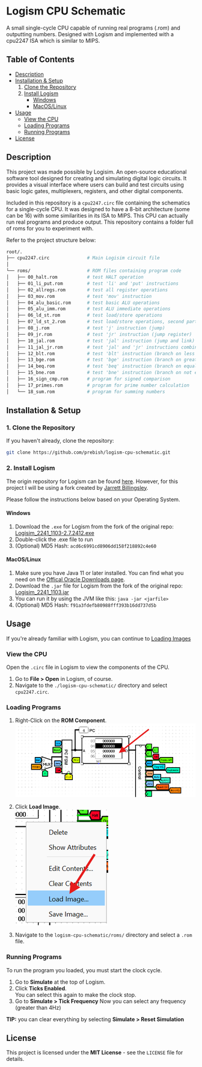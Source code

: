# Logism CPU Schematic
A small single-cycle CPU capable of running real programs (.rom) and outputting numbers. Designed with Logism and implemented with a cpu2247 ISA which is similar to MIPS.

## Table of Contents

- [Description](#description)
- [Installation & Setup](#installation--setup)
    1. [Clone the Repository](#1-clone-the-repository)
    2. [Install Logism](#2-install-logism)
        - [Windows](#windows)
        - [MacOS/Linux](#macoslinux)
- [Usage](#usage)
    - [View the CPU](#view-the-cpu)
    - [Loading Programs](#loading-programs)
    - [Running Programs](#running-programs)
- [License](#license)

## Description

This project was made possible by Logisim. An open-source educational software tool designed for creating and simulating digital logic circuits. It provides a visual interface where users can build and test circuits using basic logic gates, multiplexers, registers, and other digital components.

Included in this repository is a `cpu2247.circ` file containing the schematics for a single-cycle CPU. It was designed to have a 8-bit architecture (some can be 16) with some similarities in its ISA to MIPS. This CPU can actually run real programs and produce output. This repository contains a folder full of roms for you to experiment with. 

Refer to the project structure below:   

```bash
root/.
├── cpu2247.circ              # Main Logisim circuit file  
│  
└── roms/                     # ROM files containing program code  
│   ├── 00_halt.rom           # test HALT operation  
│   ├── 01_li_put.rom         # test 'li' and 'put' instructions  
│   ├── 02_allregs.rom        # test all register operations  
│   ├── 03_mov.rom            # test 'mov' instruction  
│   ├── 04_alu_basic.rom      # test basic ALU operations  
│   ├── 05_alu_imm.rom        # test ALU immediate operations  
│   ├── 06_ld_st.rom          # test load/store operations  
│   ├── 07_ld_st_2.rom        # test load/store operations, second part  
│   ├── 08_j.rom              # test 'j' instruction (jump)  
│   ├── 09_jr.rom             # test 'jr' instruction (jump register)  
│   ├── 10_jal.rom            # test 'jal' instruction (jump and link)  
│   ├── 11_jal_jr.rom         # test 'jal' and 'jr' instructions combined  
│   ├── 12_blt.rom            # test 'blt' instruction (branch on less than)  
│   ├── 13_bge.rom            # test 'bge' instruction (branch on greater or equal)  
│   ├── 14_beq.rom            # test 'beq' instruction (branch on equal)  
│   ├── 15_bne.rom            # test 'bne' instruction (branch on not equal)  
│   ├── 16_sign_cmp.rom       # program for signed comparison  
│   ├── 17_primes.rom         # program for prime number calculation  
│   └── 18_sum.rom            # program for summing numbers  
```

## Installation & Setup

### 1. Clone the Repository

If you haven't already, clone the repository:
```bash
git clone https://github.com/prebish/logism-cpu-schematic.git
```

### 2. Install Logism
  
The origin repository for Logism can be found [here](https://github.com/logisim-evolution/logisim-evolution). However, for this project I will be using a fork created by [Jarrett Billingsley](https://github.com/JarrettBillingsley).  

Please follow the instructions below based on your Operating System.

#### **Windows**

1. Download the `.exe` for Logism from the fork of the original repo: [Logisim_2241_1103-2.7.2412.exe](https://github.com/JarrettBillingsley/logisim/raw/master/download/Logisim_2241_1103-2.7.2412.exe)  
2. Double-click the .exe file to run
3. (Optional) MD5 Hash: `acd6c6991cd8906dd158f218892c4e60`

#### **MacOS/Linux**

1. Make sure you have Java 11 or later installed. You can find what you need on the [Offical Oracle Downloads page](https://www.oracle.com/java/technologies/downloads/).  
2. Download the `.jar` file for Logism from the fork of the original repo: [Logisim_2241_1103.jar](https://github.com/JarrettBillingsley/logisim/raw/master/download/Logisim_2241_1103.jar)
3. You can run it by using the JVM like this: ```java -jar <jarfile>```  
4. (Optional) MD5 Hash: `f91a3fdefb80988fff393b16dd737d5b`


## Usage
If you're already familiar with Logism, you can continue to [Loading Images](#loading-images)

### View the CPU
Open the `.circ` file in Logism to view the components of the CPU.  

1. Go to **File > Open** in Logism, of course.
2. Navigate to the `./logism-cpu-schematic/` directory and select `cpu2247.circ`.

### Loading Programs
1. Right-Click on the **ROM Component**.  
    ![ROM Component Image](./imgs/pointing_to_rom.png)  
  
2. Click **Load Image**.  
    ![Load Image Image](./imgs/click_load_image.png)

3. Navigate to the `logism-cpu-schematic/roms/` directory and select a `.rom` file.

### Running Programs
To run the program you loaded, you must start the clock cycle.

1. Go to **Simulate** at the top of Logism.  
2. Click **Ticks Enabled**.  
    You can select this again to make the clock stop.
3. Go to **Simulate > Tick Frequency**
    Now you can select any frequency (greater than 4Hz)

**TIP:** you can clear everything by selecting **Simulate > Reset Simulation**

## License
This project is licensed under the **MIT License** - see the `LICENSE` file for details.